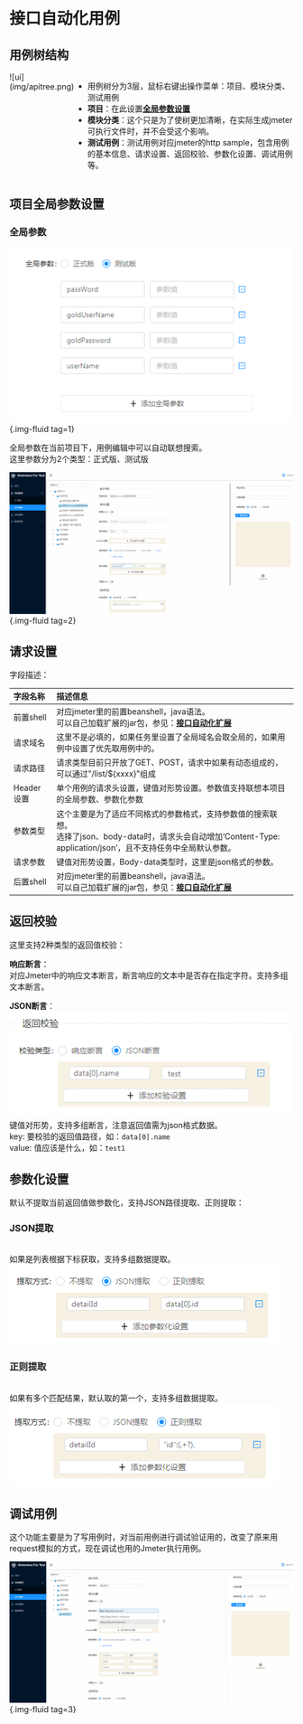 # 接口自动化用例

## 用例树结构
<div style="display:flex;flex-direction:row;">
![ui](img/apitree.png)

- 用例树分为3层，鼠标右键出操作菜单：项目、模块分类、测试用例
- **项目**：在此设置[**全局参数设置**](/api-case/#_3)
- **模块分类**：这个只是为了使树更加清晰，在实际生成jmeter可执行文件时，并不会受这个影响。
- **测试用例**：测试用例对应jmeter的http sample，包含用例的基本信息、请求设置、返回校验、参数化设置、调试用例等。

</div>

## 项目全局参数设置
### 全局参数

![ui](img/globalvalue.png){.img-fluid tag=1}

全局参数在当前项目下，用例编辑中可以自动联想搜索。<br/>
这里参数分为2个类型：正式版、测试版

![ui](img/values.gif){.img-fluid tag=2}

## 请求设置

字段描述：

| 字段名称 | 描述信息 |
| :-- | :-- |
| 前置shell | 对应jmeter里的前置beanshell，java语法。<br/>可以自己加载扩展的jar包，参见：[**接口自动化扩展**](/api-plugin/) |
| 请求域名 | 这里不是必填的，如果任务里设置了全局域名会取全局的，如果用例中设置了优先取用例中的。 |
| 请求路径 | 请求类型目前只开放了GET、POST，请求中如果有动态组成的，可以通过"/list/$\{xxxx\}"组成 |
| Header设置 | 单个用例的请求头设置，键值对形势设置。参数值支持联想本项目的全局参数、参数化参数 |
| 参数类型 | 这个主要是为了适应不同格式的参数格式，支持参数值的搜索联想。<br/>选择了json、body-data时，请求头会自动增加‘Content-Type: application/json’，且不支持任务中全局默认参数。 |
| 请求参数 | 键值对形势设置，Body-data类型时，这里是json格式的参数。 |
| 后置shell | 对应jmeter里的前置beanshell，java语法。<br/>可以自己加载扩展的jar包，参见：[**接口自动化扩展**](/api-plugin/) |

## 返回校验

这里支持2种类型的返回值校验：

**响应断言**：<br/>对应Jmeter中的响应文本断言，断言响应的文本中是否存在指定字符。支持多组文本断言。

**JSON断言**：<br/> ![ui](img/assertjson.png) <br/>键值对形势，支持多组断言，注意返回值需为json格式数据。 <br/>key: 要校验的返回值路径，如：`data[0].name`  <br/>value: 值应该是什么，如：`test1`

## 参数化设置

默认不提取当前返回值做参数化，支持JSON路径提取、正则提取：

### **JSON提取**
<br/>如果是列表根据下标获取，支持多组数据提取。<br/> ![ui](img/jsonExt.png) <br/>

### **正则提取**
<br/>如果有多个匹配结果，默认取的第一个，支持多组数据提取。<br/> ![ui](img/reExt.png)

## 调试用例

这个功能主要是为了写用例时，对当前用例进行调试验证用的，改变了原来用request模拟的方式，现在调试也用的Jmeter执行用例。

![ui](img/debug.gif){.img-fluid tag=3}
